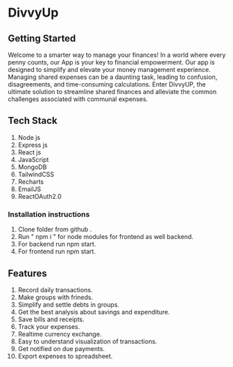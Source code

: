 # DivvyUp

## Getting Started
Welcome to a smarter way to manage your finances! In a world where every penny counts, our App is your key to financial empowerment. Our app is designed to simplify and elevate your money management experience.
Managing shared expenses can be a daunting task, leading to confusion, disagreements, and time-consuming calculations. Enter DivvyUP, the ultimate solution to streamline shared finances and alleviate the common challenges associated with communal expenses.



## Tech Stack

1. Node js
2. Express js
3. React js
4. JavaScript
5. MongoDB
6. TailwindCSS
7. Recharts
8. EmailJS
9. ReactOAuth2.0





### Installation instructions
1. Clone folder from github .
2. Run " npm i " for node modules for frontend as well backend.
2. For backend run npm start.
3. For frontend run npm start.


## Features
1. Record daily transactions.
2. Make groups with frineds.
3. Simplify and settle debts in groups.
4. Get the best analysis about savings and expenditure.
5. Save bills and receipts.
6. Track your expenses.
7. Realtime currency exchange.
8. Easy to understand visualization of transactions.
9. Get notified on due payments.
10. Export expenses to spreadsheet.

